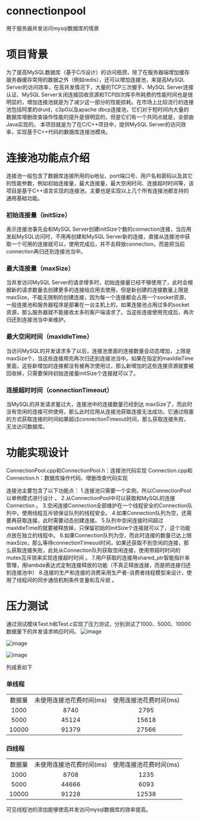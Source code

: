 # connectionpool
用于服务器并发访问mysql数据库的情景
# 项目背景
为了提高MySQL数据库（基于C/S设计）的访问瓶颈，除了在服务器端增加缓存服务器缓存常用的数据之外（例如redis），还可以增加连接池，来提高MySQL Server的访问效率，在高并发情况下，大量的TCP三次握手、MySQL Server连接认证、MySQL Server关闭连接回收资源和TCP四次挥手所耗费的性能时间也是很明显的，增加连接池就是为了减少这一部分的性能损耗。在市场上比较流行的连接池包括阿里的druid，c3p0以及apache dbcp连接池，它们对于短时间内大量的数据库增删改查操作性能的提升是很明显的，但是它们有一个共同点就是，全部由Java实现的。 本项目就是为了在C/C++项目中，提供MySQL Server的访问效率，实现基于C++代码的数据库连接池模块。
# 连接池功能点介绍
连接池一般包含了数据库连接所用的ip地址、port端口号、用户名和密码以及其它的性能参数，例如初始连接量，最大连接量，最大空闲时间、连接超时时间等，该项目是基于C++语言实现的连接池，主要也是实现以上几个所有连接池都支持的通用基础功能。

### 初始连接量（initSize）
表示连接池事先会和MySQL Server创建initSize个数的connection连接，当应用发起MySQL访问时，不用再创建和MySQL Server新的连接，直接从连接池中获取一个可用的连接就可以，使用完成后，并不去释放connection，而是把当前connection再归还到连接池当中。 

### 最大连接量（maxSize）
当并发访问MySQL Server的请求增多时，初始连接量已经不够使用了，此时会根据新的请求数量去创建更多的连接给应用去使用，但是新创建的连接数量上限是maxSize，不能无限制的创建连接，因为每一个连接都会占用一个socket资源，一般连接池和服务器程序是部署在一台主机上的，如果连接池占用过多的socket资源，那么服务器就不能接收太多的客户端请求了。当这些连接使用完成后，再次归还到连接池当中来维护。 

### 最大空闲时间（maxIdleTime）
当访问MySQL的并发请求多了以后，连接池里面的连接数量会动态增加，上限是maxSize个，当这些连接用完再次归还到连接池当中。如果在指定的maxIdleTime里面，这些新增加的连接都没有被再次使用过，那么新增加的这些连接资源就要被回收掉，只需要保持初始连接量initSize个连接就可以了。 

### 连接超时时间（connectionTimeout）
当MySQL的并发请求量过大，连接池中的连接数量已经到达 maxSize了，而此时没有空闲的连接可供使用，那么此时应用从连接池获取连接无法成功，它通过阻塞的方式获取连接的时间如果超过connectionTimeout时间，那么获取连接失败，无法访问数据库。

# 功能实现设计
ConnectionPool.cpp和ConnectionPool.h：连接池代码实现 
Connection.cpp和Connection.h：数据库操作代码、增删改查代码实现 

连接池主要包含了以下功能点： 
1.连接池只需要一个实例，所以ConnectionPool以单例模式进行设计 。
2.从ConnectionPool中可以获取和MySQL的连接Connection 。
3.空闲连接Connection全部维护在一个线程安全的Connection队列中，使用线程互斥锁保证队列的线程安全。 
4.如果Connection队列为空，还需要再获取连接，此时需要动态创建连接。
5.队列中空闲连接时间超过maxIdleTime的就要被释放掉，只保留初始的initSize个连接就可以了，这个功能点放在独立的线程中。
6.如果Connection队列为空，而此时连接的数量已达上限maxSize，那么等待connectionTimeout时间，如果还获取不到空闲的连接，那么获取连接失败，此处从Connection队列获取空闲连接，使用带超时时间的mutex互斥锁来实现连接超时时间 。
7.用户获取的连接用shared_ptr智能指针来管理，用lambda表达式定制连接释放的功能（不真正释放连接，而是把连接归还到连接池中） 
8.连接的生产和连接的消费采用生产者-消费者线程模型来设计，使用了线程间的同步通信机制条件变量和互斥锁 。

# 压力测试
通过测试模块Test.h和Test.c实现了压力测试，分别测试了1000、5000、10000数据量下的并发请求响应时间。
![image](https://github.com/927097425/connectionpool/assets/78626482/5fc60a26-5643-4ab5-ac16-dd390dd980e3)

![image](https://github.com/927097425/connectionpool/assets/78626482/e2bfdbb6-b7a1-4736-99f2-05cbff1d472a)

![image](https://github.com/927097425/connectionpool/assets/78626482/640d1e51-1f5a-44d0-afbc-b52dcc8bf956)

列成表如下
### 单线程
<table>
    <tr>
        <td align = "center">数据量</td> 
        <td align = "center">未使用连接池花费时间(ms)</td> 
        <td align = "center">使用连接池花费时间(ms)</td> 
   </tr>
    <tr>
  		<td align = "center">1000</td> 
        <td align = "center">8740</td> 
        <td align = "center">2795</td> 
    </tr>
    <tr>
        <td align = "center">5000</td> 
        <td align = "center">45124</td> 
        <td align = "center">15618</td> 
    </tr>
    <tr>
        <td align = "center">10000</td> 
        <td align = "center">91379</td> 
        <td align = "center">27566</td> 
    </tr>
</table>

### 四线程

<table>
    <tr>
        <td align = "center">数据量</td> 
        <td align = "center">未使用连接池花费时间(ms)</td> 
        <td align = "center">使用连接池花费时间(ms)</td> 
   </tr>
    <tr>
  		<td align = "center">1000</td> 
        <td align = "center">8708</td> 
        <td align = "center">1235</td> 
    </tr>
    <tr>
        <td align = "center">5000</td> 
        <td align = "center">44666</td> 
        <td align = "center">6093</td> 
    </tr>
    <tr>
        <td align = "center">10000</td> 
        <td align = "center">91228</td> 
        <td align = "center">12538</td> 
    </tr>
</table>

可见线程池的添加能够使高并发访问mysql数据库的效率提高。
